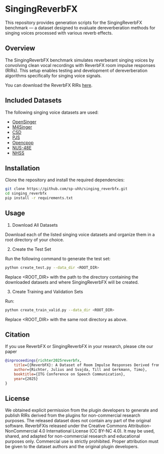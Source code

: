# SingingReverbFX

This repository provides generation scripts for the SingingReverbFX benchmark — a dataset designed to evaluate dereverberation methods for singing voices processed with various reverb effects.

## Overview

The SingingReverbFX benchmark simulates reverberant singing voices by convolving clean vocal recordings with ReverbFX room impulse responses (RIRs). This setup enables testing and development of dereverberation algorithms specifically for singing voice signals.

You can download the ReverbFX RIRs [here](https://zenodo.org/records/16186381).

## Included Datasets

The following singing voice datasets are used:

- [OpenSinger](https://drive.google.com/file/d/1EofoZxvalgMjZqzUEuEdleHIZ6SHtNuK/view)  
- [M4Singer](https://drive.google.com/file/d/1xC37E59EWRRFFLdG3aJkVqwtLDgtFNqW/view)  
- [CSD](https://zenodo.org/records/4785016/files/CSD.zip)  
- [PJS](https://drive.google.com/file/d/1hPHwOkSe2Vnq6hXrhVtzNskJjVMQmvN_/view)  
- [Opencpop](https://wenet.org.cn/opencpop/download/)  
- [NUS-48E](https://drive.google.com/drive/folders/12pP9uUl0HTVANU3IPLnumTJiRjPtVUMx)  
- [NHSS](https://hltnus.github.io/NHSSDatabase/)  


## Installation

Clone the repository and install the required dependencies:

```bash
git clone https://github.com/sp-uhh/singing_reverbfx.git
cd singing_reverbfx
pip install -r requirements.txt
```

## Usage

1. Download All Datasets

Download each of the listed singing voice datasets and organize them in a root directory of your choice.

2. Create the Test Set

Run the following command to generate the test set:

```bash
python create_test.py --data_dir <ROOT_DIR>
```

Replace <ROOT_DIR> with the path to the directory containing the downloaded datasets and where SingingReverbFX will be created.

3. Create Training and Validation Sets

Run:

```bash
python create_train_valid.py --data_dir <ROOT_DIR>
```

Replace <ROOT_DIR> with the same root directory as above.

## Citation

If you use ReverbFX or SingingReverbFX in your research, please cite our paper

```bibtex
@inproceedings{richter2025reverbfx,
    title={{ReverbFX}: A Dataset of Room Impulse Responses Derived from Reverb Effect Plugins for Singing Voice Dereverberation},
    author={Richter, Julius and Svajda, Till and Gerkmann, Timo},
    booktitle={ITG Conference on Speech Communication},
    year={2025}
}
```

## License

We obtained explicit permission from the plugin developers to generate and publish RIRs derived from the plugins for
non-commercial research purposes. The released dataset does not contain any part of the original software. ReverbFXis released under the Creative Commons Attribution-NonCommercial 4.0 International License (CC BY-NC 4.0). It may be used, shared, and adapted for non-commercial research and educational purposes only. Commercial use is strictly prohibited. Proper attribution must be given to the dataset authors and the original plugin developers.